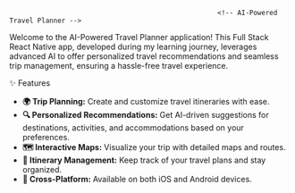                                                         <!-- AI-Powered Travel Planner -->

Welcome to the AI-Powered Travel Planner application! This Full Stack React Native app, developed during my learning journey, leverages advanced AI to offer personalized travel recommendations and seamless trip management, ensuring a hassle-free travel experience.


✨ Features

- **🌍 Trip Planning:** Create and customize travel itineraries with ease.
- **🔍 Personalized Recommendations:** Get AI-driven suggestions for destinations, activities, and accommodations based on your preferences.
- **🗺️ Interactive Maps:** Visualize your trip with detailed maps and routes.
- **📅 Itinerary Management:** Keep track of your travel plans and stay organized.
- **📱 Cross-Platform:** Available on both iOS and Android devices.